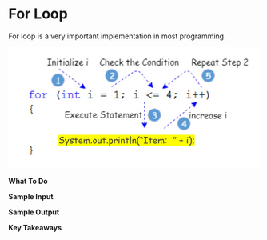 # For Loop 

For loop is a very important implementation in most programming.

<p align="center">
 <img src="metadata/forLoop.jpg">
</p>  


**What To Do**


**Sample Input**


**Sample Output**

**Key Takeaways**
